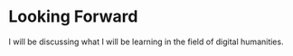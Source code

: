 # Looking Forward

I will be discussing what I will be learning in the field of digital humanities.
